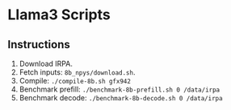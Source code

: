 # Llama3 Scripts

## Instructions

1. Download IRPA.
1. Fetch inputs: `8b_npys/download.sh`.
1. Compile: `./compile-8b.sh gfx942`
1. Benchmark prefill: `./benchmark-8b-prefill.sh 0 /data/irpa`
1. Benchmark decode: `./benchmark-8b-decode.sh 0 /data/irpa`
